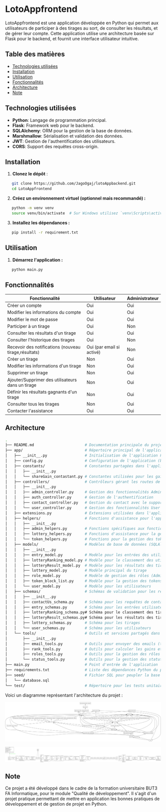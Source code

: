 # LotoAppfrontend

LotoAppfrontend est une application développée en Python qui permet aux utilisateurs de participer à des tirages au sort, de consulter les résultats, et de gérer leur compte. Cette application utilise une architecture basée sur Flask pour le backend, et fournit une interface utilisateur intuitive.

## Table des matières

- [Technologies utilisées](#technologies-utilisées)
- [Installation](#Installation)
- [Utilisation](#Utilisation)
- [Fonctionnalités](#Fonctionnalités)
- [Architecture](#Architecture)
- [Note](#Note)

## Technologies utilisées

- **Python**: Langage de programmation principal.
- **Flask**: Framework web pour le backend.
- **SQLAlchemy**: ORM pour la gestion de la base de données.
- **Marshmallow**: Sérialisation et validation des données.
- **JWT**: Gestion de l'authentification des utilisateurs.
- **CORS**: Support des requêtes cross-origin.

## Installation

1. **Clonez le dépôt** :
```bash
   git clone https://github.com/JagoOgaj/lotoAppbackend.git
   cd LotoAppfrontend
   ```

2. **Créez un environnement virtuel (optionnel mais recommandé) :**
```bash
   python -m venv venv
   source venv/bin/activate  # Sur Windows utilisez `venv\Scripts\activate`
   ```
3. **Installez les dépendances :**
```bash
   pip install -r requirement.txt
   ```

## Utilisation

1. **Démarrez l'application :**
```bash
   python main.py
   ```

## Fonctionnalités

|**Fonctionnalité**                                     |**Utilisateur**                                    |**Administrateur**                                |
|-------------------------------------------------------|---------------------------------------------------|--------------------------------------------------|
| Créer un compte                                       | Oui                                               | Oui                                              |
| Modifier les informations du compte                   | Oui                                               | Oui                                              |
| Modifier le mot de passe                              | Oui                                               | Oui                                              |
| Participer à un tirage                                | Oui                                               | Non                                              |
| Consulter les résultats d'un tirage                   | Oui                                               | Oui                                              |
| Consulter l'historique des tirages                    | Oui                                               | Non                                              |
| Recevoir des notifications (nouveau tirage,résultats) | Oui (par email si activé)                         | Non                                              |
| Créer un tirage                                       | Non                                               | Oui                                              |
| Modifier les informations d'un tirage                 | Non                                               | Oui                                              |
| Supprimer un tirage                                   | Non                                               | Oui                                              |
| Ajouter/Supprimer des utilisateurs dans un tirage     | Non                                               | Oui                                              |
| Définir les résultats gagnants d'un tirage            | Non                                               | Oui                                              |
| Consulter tous les tirages                            | Non                                               | Oui                                              |
| Contacter l'assistance                                | Oui                                               | Oui                                              |


## Architecture
```bash
.
├── README.md                       # Documentation principale du projet
├── app/                            # Répertoire principal de l'application
│   ├── __init__.py                 # Initialisation de l'application Flask
│   ├── config.py                   # Configuration de l'application (base de données, clés, etc.)
│   ├── constants/                  # Constantes partagées dans l'application
│   │   ├── __init__.py
│   │   └── shareGain_contastant.py # Constantes utilisées pour les gains du tirage
│   ├── controllers/                # Contrôleurs gérant les routes de l'API
│   │   ├── __init__.py
│   │   ├── admin_controller.py     # Gestion des fonctionnalités Admin
│   │   ├── auth_controller.py      # Gestion de l'authentification
│   │   ├── contact_controller.py   # Gestion du contact avec le support
│   │   └── user_controller.py      # Gestion des fonctionnalités User
│   ├── extensions.py               # Extensions utilisées dans l'application (JWT, SQLAlchemy, etc.)
│   ├── helpers/                    # Fonctions d'assistance pour l'application
│   │   ├── __init__.py
│   │   ├── admin_helpers.py        # Fonctions spécifiques aux fonctionnalités Admin
│   │   ├── lottery_helpers.py      # Fonctions d'assistance pour la gestion des tirages
│   │   └── token_helpers.py        # Fonctions pour la gestion des tokens JWT
│   ├── models/                     # Modèles de base de données (SQLAlchemy)
│   │   ├── __init__.py
│   │   ├── entry_model.py          # Modèle pour les entrées des utilisateurs dans un tirage
│   │   ├── lotteryRanking_model.py # Modèle pour le classement des utilisateurs dans un tirage
│   │   ├── lotteryResult_model.py  # Modèle pour les résultats des tirages
│   │   ├── lottery_model.py        # Modèle principal du tirage
│   │   ├── role_model.py           # Modèle de gestion des rôles (Admin/User)
│   │   ├── token_block_list.py     # Modèle pour la gestion des tokens bloqués
│   │   └── user_model.py           # Modèle pour les utilisateurs
│   ├── schemas/                    # Schémas de validation pour les requêtes et les réponses
│   │   ├── __init__.py
│   │   ├── contactUs_schema.py     # Schéma pour les requêtes de contact
│   │   ├── entry_schemas.py        # Schéma pour les entrées utilisateur dans un tirage
│   │   ├── lotteryRanking_schema.py# Schéma pour le classement des tirages
│   │   ├── lotteryResult_schemas.py# Schéma pour les résultats des tirages
│   │   ├── lottery_schemas.py      # Schéma pour les tirages
│   │   └── user_schemas.py         # Schéma pour les utilisateurs
│   └── tools/                      # Outils et services partagés dans l'application
│       ├── __init__.py
│       ├── email_tools.py          # Outils pour envoyer des emails (tirage, résultats, contact)
│       ├── rank_tools.py           # Outils pour calculer les gains et classements
│       ├── roles_tools.py          # Outils pour la gestion des rôles (Admin/User)
│       └── status_tools.py         # Outils pour la gestion des statuts des tirages
├── main.py                         # Point d'entrée de l'application
├── requirements.txt                # Liste des dépendances Python du projet
├── seed/                           # Fichier SQL pour peupler la base de données
│   └── database.sql
└── test/                           # Répertoire pour les tests unitaires (vide pour l'instant)
   ```

Voici un diagramme représentant l'architecture du projet :

![Diagramme de l'architecture](images/packages_lotoappbackend.png)

![Les différentes classe](images/classes_lotoappbackend.png)



## Note

Ce projet a été développé dans le cadre de la formation universitaire BUT3 FA Informatique,
pour le module "Qualité de développement". Il s'agit d'un projet pratique permettant
de mettre en application les bonnes pratiques de développement et de gestion de projet en Python.
